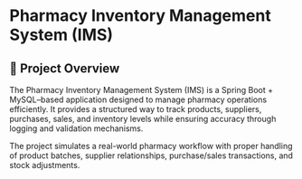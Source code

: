 # Pharmacy Inventory Management System (IMS)

## 📌 Project Overview

The Pharmacy Inventory Management System (IMS) is a Spring Boot + MySQL–based application designed to manage pharmacy operations efficiently.
It provides a structured way to track products, suppliers, purchases, sales, and inventory levels while ensuring accuracy through logging and validation mechanisms.

The project simulates a real-world pharmacy workflow with proper handling of product batches, supplier relationships, purchase/sales transactions, and stock adjustments.
